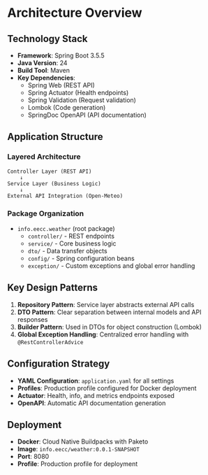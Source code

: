 # Architecture Overview

## Technology Stack

- **Framework**: Spring Boot 3.5.5
- **Java Version**: 24
- **Build Tool**: Maven
- **Key Dependencies**:
  - Spring Web (REST API)
  - Spring Actuator (Health endpoints)
  - Spring Validation (Request validation)
  - Lombok (Code generation)
  - SpringDoc OpenAPI (API documentation)

## Application Structure

### Layered Architecture

```
Controller Layer (REST API)
    ↓
Service Layer (Business Logic)
    ↓
External API Integration (Open-Meteo)
```

### Package Organization

- `info.eecc.weather` (root package)
  - `controller/` - REST endpoints
  - `service/` - Core business logic
  - `dto/` - Data transfer objects
  - `config/` - Spring configuration beans
  - `exception/` - Custom exceptions and global error handling

## Key Design Patterns

1. **Repository Pattern**: Service layer abstracts external API calls
2. **DTO Pattern**: Clear separation between internal models and API responses
3. **Builder Pattern**: Used in DTOs for object construction (Lombok)
4. **Global Exception Handling**: Centralized error handling with `@RestControllerAdvice`

## Configuration Strategy

- **YAML Configuration**: `application.yaml` for all settings
- **Profiles**: Production profile configured for Docker deployment
- **Actuator**: Health, info, and metrics endpoints exposed
- **OpenAPI**: Automatic API documentation generation

## Deployment

- **Docker**: Cloud Native Buildpacks with Paketo
- **Image**: `info.eecc/weather:0.0.1-SNAPSHOT`
- **Port**: 8080
- **Profile**: Production profile for deployment
